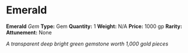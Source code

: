 # Emerald

**Emerald**
_Gem_
**Type:** Gem
**Quantity:** 1
**Weight:** N/A
**Price:** 1000 gp
**Rarity:** 
**Attunement:** None

*A transparent deep bright green gemstone worth 1,000 gold pieces*